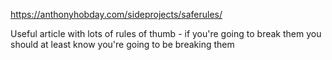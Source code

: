 https://anthonyhobday.com/sideprojects/saferules/

Useful article with lots of rules of thumb - if you're going to break them you should at least know you're going to be breaking them